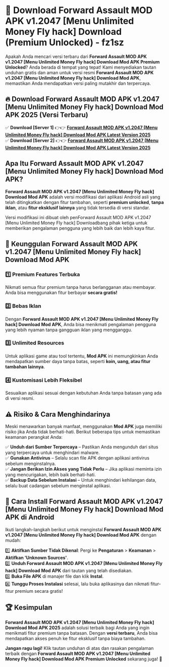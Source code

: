 # 🎯 Download Forward Assault MOD APK v1.2047 [Menu Unlimited Money Fly hack] Download (Premium Unlocked) -  fz1sz

Apakah Anda mencari versi terbaru dari **Forward Assault MOD APK v1.2047 [Menu Unlimited Money Fly hack] Download Mod APK Premium Unlocked**? Anda berada di tempat yang tepat! Kami menyediakan tautan unduhan gratis dan aman untuk versi resmi **Forward Assault MOD APK v1.2047 [Menu Unlimited Money Fly hack] Download Mod APK**, memastikan Anda mendapatkan versi paling mutakhir dan terpercaya.

## 🔥 Download Forward Assault MOD APK v1.2047 [Menu Unlimited Money Fly hack] Download Mod APK 2025 (Versi Terbaru)

✅ **Download [Server 1]** 👉👉 [**Forward Assault MOD APK v1.2047 [Menu Unlimited Money Fly hack] Download Mod APK Latest Version 2025**](https://momento.my/?title=Forward_Assault_MOD_APK_v1.2047_[Menu_Unlimited_Money_Fly_hack]_Download)  
✅ **Download [Server 2]** 👉👉 [**Forward Assault MOD APK v1.2047 [Menu Unlimited Money Fly hack] Download Mod APK Latest Version 2025**](https://momento.my/?title=Forward_Assault_MOD_APK_v1.2047_[Menu_Unlimited_Money_Fly_hack]_Download)  

## Apa Itu Forward Assault MOD APK v1.2047 [Menu Unlimited Money Fly hack] Download Mod APK?

**Forward Assault MOD APK v1.2047 [Menu Unlimited Money Fly hack] Download Mod APK** adalah versi modifikasi dari aplikasi Android asli yang telah ditingkatkan dengan fitur tambahan, seperti **premium unlocked**, **tanpa iklan**, atau **fitur eksklusif lainnya** yang tidak tersedia di versi standar.

Versi modifikasi ini dibuat oleh penForward Assault MOD APK v1.2047 [Menu Unlimited Money Fly hack] Downloadbang pihak ketiga untuk memberikan pengalaman pengguna yang lebih baik dan lebih kaya fitur.

## 🎯 Keunggulan Forward Assault MOD APK v1.2047 [Menu Unlimited Money Fly hack] Download Mod APK

### 1️⃣ Premium Features Terbuka
Nikmati semua fitur premium tanpa harus berlangganan atau membayar. Anda bisa menggunakan fitur berbayar **secara gratis!**

### 2️⃣ Bebas Iklan
Dengan **Forward Assault MOD APK v1.2047 [Menu Unlimited Money Fly hack] Download Mod APK**, Anda bisa menikmati pengalaman pengguna yang lebih nyaman tanpa gangguan iklan yang mengganggu.

### 3️⃣ Unlimited Resources
Untuk aplikasi game atau tool tertentu, **Mod APK** ini memungkinkan Anda mendapatkan sumber daya tanpa batas, seperti **koin, uang, atau fitur tambahan lainnya**.

### 4️⃣ Kustomisasi Lebih Fleksibel
Sesuaikan aplikasi sesuai dengan kebutuhan Anda tanpa batasan yang ada di versi resmi.

## ⚠️ Risiko & Cara Menghindarinya

Meski menawarkan banyak manfaat, menggunakan **Mod APK** juga memiliki risiko jika Anda tidak berhati-hati. Berikut beberapa tips untuk memastikan keamanan perangkat Anda:

✅ **Unduh dari Sumber Terpercaya** – Pastikan Anda mengunduh dari situs yang terpercaya untuk menghindari malware.  
✅ **Gunakan Antivirus** – Selalu scan file APK dengan aplikasi antivirus sebelum menginstalnya.  
✅ **Jangan Berikan Izin Akses yang Tidak Perlu** – Jika aplikasi meminta izin yang mencurigakan, lebih baik berhati-hati.  
✅ **Backup Data Sebelum Instalasi** – Untuk menghindari kehilangan data, selalu buat cadangan sebelum menginstal aplikasi.

## 📌 Cara Install Forward Assault MOD APK v1.2047 [Menu Unlimited Money Fly hack] Download Mod APK di Android

Ikuti langkah-langkah berikut untuk menginstal **Forward Assault MOD APK v1.2047 [Menu Unlimited Money Fly hack] Download Mod APK** dengan mudah:

1️⃣ **Aktifkan Sumber Tidak Dikenal**: Pergi ke **Pengaturan** > **Keamanan** > **Aktifkan 'Unknown Sources'**.  
2️⃣ **Unduh Forward Assault MOD APK v1.2047 [Menu Unlimited Money Fly hack] Download Mod APK** dari tautan yang telah disediakan.  
3️⃣ **Buka File APK** di manajer file dan klik **Instal**.  
4️⃣ **Tunggu Proses Instalasi** selesai, lalu buka aplikasinya dan nikmati fitur-fitur premium secara gratis!

## 🏆 Kesimpulan

**Forward Assault MOD APK v1.2047 [Menu Unlimited Money Fly hack] Download Mod APK 2025** adalah solusi terbaik bagi Anda yang ingin menikmati fitur premium tanpa batasan. Dengan **versi terbaru**, Anda bisa mendapatkan akses penuh ke fitur eksklusif tanpa biaya tambahan.

**Jangan ragu lagi!** Klik tautan unduhan di atas dan rasakan pengalaman terbaik dengan **Forward Assault MOD APK v1.2047 [Menu Unlimited Money Fly hack] Download Mod APK Premium Unlocked** sekarang juga! 🚀
